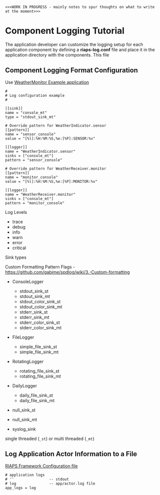```<<<WORK IN PROGRESS - mainly notes to spur thoughts on what to write at the moment>>>``` 


# Component Logging Tutorial

The application developer can customize the logging setup for each application component by defining a **riaps-log.conf** file and place it in the application directory with the components.  This file


## Component Logging Format Configuration

Use [WeatherMonitor Example application](https://github.com/RIAPS/riaps-apps/tree/master/apps-vu/WeatherMonitor/Python)

```
#
# Log configuration example
#

[[sink]]
name = "console_mt"
type = "stdout_sink_mt"

# Override pattern for WeatherIndicator.sensor
[[pattern]]
name = "sensor_console"
value = "[%l]:%H:%M:%S,%e:[%P]:SENSOR:%v"

[[logger]]
name = "WeatherIndicator.sensor"
sinks = ["console_mt"]
pattern = "sensor_console"

# Override pattern for WeatherReceiver.monitor
[[pattern]]
name = "monitor_console"
value = "[%l]:%H:%M:%S,%e:[%P]:MONITOR:%v"

[[logger]]
name = "WeatherReceiver.monitor"
sinks = ["console_mt"]
pattern = "monitor_console"
```


Log Levels
- trace
- debug
- info
- warn
- error
- critical

Sink types


Custom Formatting Pattern Flags - https://github.com/gabime/spdlog/wiki/3.-Custom-formatting

- ConsoleLogger
  - stdout_sink_st
  - stdout_sink_mt
  - stdout_color_sink_st
  - stdout_color_sink_mt
  - stderr_sink_st
  - stderr_sink_mt
  - stderr_color_sink_st
  - stderr_color_sink_mt
- FileLogger
  - simple_file_sink_st
  - simple_file_sink_mt
- RotatingLogger
  - rotating_file_sink_st
  - rotating_file_sink_mt
- DailyLogger
  - daily_file_sink_st
  - daily_file_sink_mt

- null_sink_st
- null_sink_mt
- syslog_sink

single threaded (```_st```) or multi threaded (```_mt```)

## Log Application Actor Information to a File

[RIAPS Framework Configuration file](https://github.com/RIAPS/riaps-pycom/tree/develop/src/riaps/etc/README.md)

```
# application logs
# '' 				-- stdout
# log				-- app/actor.log file
app_logs = log
```
